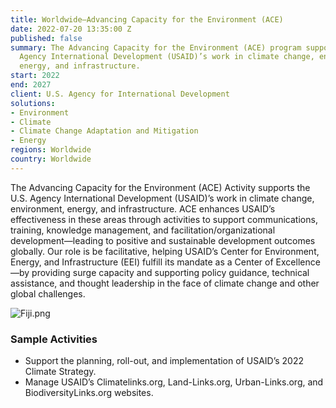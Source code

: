 ```yaml
---
title: Worldwide—Advancing Capacity for the Environment (ACE)
date: 2022-07-20 13:35:00 Z
published: false
summary: The Advancing Capacity for the Environment (ACE) program supports the  U.S.
  Agency International Development (USAID)’s work in climate change, environment,
  energy, and infrastructure.
start: 2022
end: 2027
client: U.S. Agency for International Development
solutions:
- Environment
- Climate
- Climate Change Adaptation and Mitigation
- Energy
regions: Worldwide
country: Worldwide
---
```


The Advancing Capacity for the Environment (ACE) Activity supports the  U.S. Agency International Development (USAID)’s work in climate change, environment, energy, and infrastructure. ACE enhances USAID’s effectiveness in these areas through activities to support communications, training, knowledge management, and facilitation/organizational development—leading to positive and sustainable development outcomes globally. Our role is
be facilitative, helping USAID’s Center for Environment, Energy, and
Infrastructure (EEI) fulfill its mandate as a Center of Excellence—by providing surge capacity and supporting policy guidance, technical assistance, and thought leadership in the face of climate change and other global challenges.

![Fiji.png](/uploads/Fiji.png)

### Sample Activities

* Support the planning, roll-out, and implementation of USAID’s 2022 Climate Strategy.
* Manage USAID’s Climatelinks.org, Land-Links.org, Urban-Links.org, and BiodiversityLinks.org websites.
